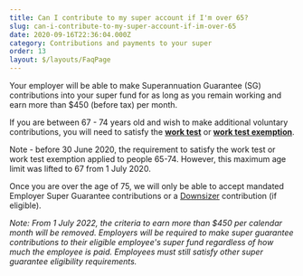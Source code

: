 ```yaml
---
title: Can I contribute to my super account if I'm over 65?
slug: can-i-contribute-to-my-super-account-if-im-over-65
date: 2020-09-16T22:36:04.000Z
category: Contributions and payments to your super
order: 13
layout: $/layouts/FaqPage
---
```

Your employer will be able to make Superannuation Guarantee (SG) contributions into your super fund for as long as you remain working and earn more than $450 (before tax) per month.

If you are between 67 - 74 years old and wish to make additional voluntary contributions, you will need to satisfy the **[work test](https://futuresuper.groovehq.com/help/what-is-the-work-test)** or **[work test exemption](https://futuresuper.groovehq.com/help/what-is-the-work-test-exemption)**.

Note - before 30 June 2020, the requirement to satisfy the work test or work test exemption applied to people 65-74. However, this maximum age limit was lifted to 67 from 1 July 2020. 

Once you are over the age of 75, we will only be able to accept mandated Employer Super Guarantee contributions or a [Downsizer](https://www.futuresuper.com.au/faqs/what-is-the-downsizer-contribution) contribution (if eligible).



*Note: From 1 July 2022, the criteria to earn more than $450 per calendar month will be removed. Employers will be required to make super guarantee contributions to their eligible employee's super fund regardless of how much the employee is paid. Employees must still satisfy other super guarantee eligibility requirements.*
